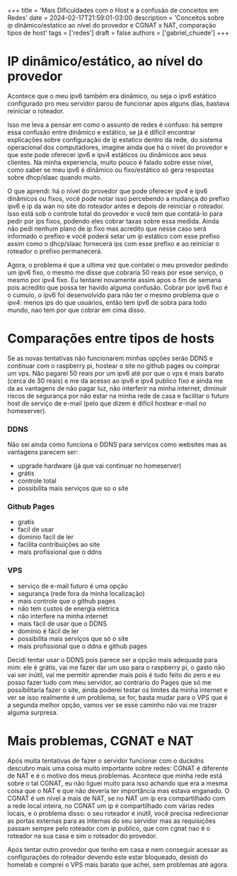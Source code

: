 +++
title = 'Mais Dificuldades com o Host e a confusão de conceitos em Redes'
date = 2024-02-17T21:59:01-03:00
description = 'Conceitos sobre ip dinâmico/estatico ao nível do provedor e CGNAT x NAT, comparação tipos de host'
tags = ['redes']
draft = false
authors = ['gabriel_chuede']
+++

# IP dinâmico/estático, ao nível do provedor

Acontece que o meu ipv6 também era dinâmico, ou seja o ipv6 estático
configurado pro meu servidor parou de funcionar apos alguns dias,
bastava reiniciar o roteador.

Isso me leva a pensar em como o assunto de redes é confuso: há sempre
essa confusão entre dinâmico e estático, se já é difícil encontrar
explicações sobre configuração de ip estatico dentro da rede, do
sistema operacional dos computadores, imagine ainda que há o nível do
provedor e que este pode oferecer ipv6 e ipv4 estáticos ou dinâmicos
aos seus clientes. Na minha experiencia, muito pouco é falado sobre
esse nível, como saber se meu ipv6 é dinâmico ou fixo/estático só gera
respostas sobre dhcp/slaac quando muito.

O que aprendi: há o nível do provedor que pode oferecer ipv4 e ipv6
dinâmicos ou fixos, você pode notar isso percebendo a mudança do
prefixo ipv6 e ip da wan no site do roteador antes e depois de
reiniciar o roteador. Isso está sob o controle total do provedor e
você tem que contatá-lo para pedir por ips fixos, podendo eles cobrar
taxas sobre essa medida. Ainda não pedi nenhum plano de ip fixo mas
acredito que nesse caso será informado o prefixo e você poderá setar
um ip estático com esse prefixo assim como o dhcp/slaac fornecerá ips
com esse prefixo e ao reiniciar o roteador o prefixo permanecerá.

Agora, o problema é que a ultima vez que contatei o meu provedor
pedindo um ipv6 fixo, o mesmo me disse que cobraria 50 reais por esse
serviço, o mesmo por ipv4 fixo. Eu tentarei novamente assim apos o fim
de semana pois acredito que possa ter havido alguma confusão. Cobrar
por ipv6 fixo é o cumulo, o ipv6 foi desenvolvido para não ter o mesmo
problema que o ipv4: menos ips do que usuários, então tem ipv6 de
sobra para todo mundo, nao tem por que cobrar em cima disso.

# Comparações entre tipos de hosts

Se as novas tentativas não funcionarem minhas opções serão DDNS e
continuar com o raspberry pi, hostear o site no github pages ou
comprar um vps. Não pagarei 50 reais por um ipv6 até por que o vps é
mais barato (cerca de 30 reais) e me da acesso ao ipv6 e ipv4 publico
fixo e ainda me da as vantagens de não pagar luz, não interferir na
minha internet, diminuir riscos de segurança por não estar na minha
rede de casa e facilitar o futuro host de serviço de e-mail (pelo que
dizem é difícil hostear e-mail no homeserver).

### DDNS
Não sei ainda como funciona o DDNS para serviços como websites mas as
vantagens parecem ser:
- upgrade hardware (já que vai continuar no homeserver)
- grátis
- controle total
- possibilita mais serviços que so o site

### Github Pages
- gratis
- facil de usar
- dominio facil de ler
- facilita contribuições ao site
- mais profissional que o ddns

### VPS
- serviço de e-mail futuro é uma opção
- segurança (rede fora da minha localização)
- mais controle que o github pages
- não tem custos de energia elétrica
- não interfere na minha internet
- mais fácil de usar que o DDNS
- domínio é fácil de ler
- possibilita mais serviços que só o site
- mais profissional que o ddns e github pages

Decidi tentar usar o DDNS pois parece ser a opção mais adequada para mim:
ele é grátis, vai me fazer dar um uso para o raspberry pi, o gasto não
vai ser inútil, vai me permitir aprender mais pois é tudo feito do
zero e eu posso fazer tudo com meu servidor, ao contrario do Pages que
só me possibilitaria fazer o site, ainda poderei testar os limites da
minha internet e ver se isso realmente é um problema, se for, basta
mudar para o VPS que é a segunda melhor opção, vamos ver se esse
caminho não vai me trazer alguma surpresa.

# Mais problemas, CGNAT e NAT

Após muita tentativas de fazer o servidor funcionar com o duckdns
descubro mais uma coisa muito importante sobre redes: CGNAT é
diferente de NAT e é o motivo dos meus problemas. Acontece que minha
rede está sobre o tal CGNAT, eu não liguei muito para isso achando que
era a mesma coisa que o NAT e que não deveria ter importância mas
estava enganado. O CGNAT é um nível a mais de NAT, se no NAT um ip era
compartilhado com a rede local inteira, no CGNAT um ip é compartilhado
com várias redes locais, e o problema disso: o seu roteador é inútil,
você precisa redirecionar as portas externas para as internas do seu
servidor mas as requisições passam sempre pelo roteador com ip
publico, que com cgnat nao é o roteador na sua casa e sim o roteador
do provedor.

Após tentar outro provedor que tenho em casa e nem conseguir acessar
as configurações do roteador devendo este estar bloqueado, desisti do
homelab e comprei o VPS mais barato que achei, sem problemas até
agora.
